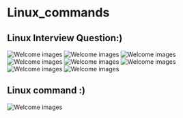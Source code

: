 # Linux_commands

## Linux Interview Question:)

<img src="https://github.com/rajeevranjancom/Linux_commands/blob/main/Linux%20Interview1/Linux%20Interview-01.jpg" style="max-width: 100%;" alt="Welcome images" />

<img src="https://github.com/rajeevranjancom/Linux_commands/blob/main/Linux%20command.pdf" style="max-width: 100%;" alt="Welcome images" />

<img src="https://github.com/rajeevranjancom/Linux_commands/blob/main/Linux%20command.pdf" style="max-width: 100%;" alt="Welcome images" />

<img src="https://github.com/rajeevranjancom/Linux_commands/blob/main/Linux%20command.pdf" style="max-width: 100%;" alt="Welcome images" />

<img src="https://github.com/rajeevranjancom/Linux_commands/blob/main/Linux%20command.pdf" style="max-width: 100%;" alt="Welcome images" />

<img src="https://github.com/rajeevranjancom/Linux_commands/blob/main/Linux%20command.pdf" style="max-width: 100%;" alt="Welcome images" />

<img src="https://github.com/rajeevranjancom/Linux_commands/blob/main/Linux%20command.pdf" style="max-width: 100%;" alt="Welcome images" />

<img src="https://github.com/rajeevranjancom/Linux_commands/blob/main/Linux%20command.pdf" style="max-width: 100%;" alt="Welcome images" />


## Linux command :)

<img src="https://github.com/rajeevranjancom/Linux_commands/blob/main/Linux%20command.pdf" style="max-width: 100%;" alt="Welcome images" />
